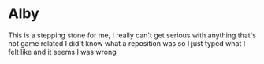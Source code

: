 # Alby
This is a stepping stone for me, I really can't get serious with anything that's not game related
I did't know what a reposition was so I just typed what I felt like and it seems I was wrong 
